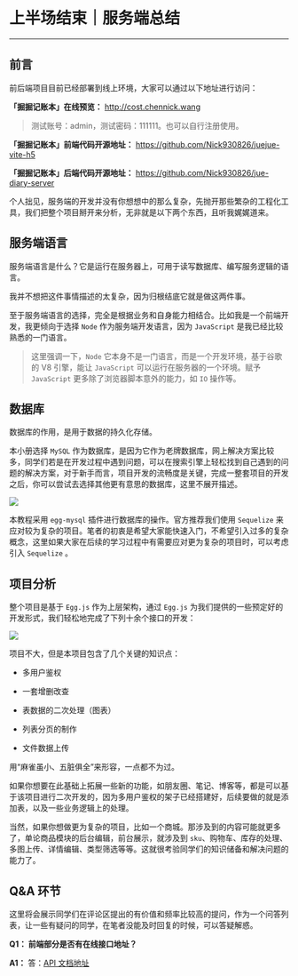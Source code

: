 
#  上半场结束｜服务端总结
---

## 前言

前后端项目目前已经部署到线上环境，大家可以通过以下地址进行访问：

**「掘掘记账本」在线预览：** <http://cost.chennick.wang>

> 测试账号：admin，测试密码：111111。也可以自行注册使用。

**「掘掘记账本」前端代码开源地址：** <https://github.com/Nick930826/juejue-vite-h5>

**「掘掘记账本」后端代码开源地址：** <https://github.com/Nick930826/jue-diary-server>

个人拙见，服务端的开发并没有你想想中的那么复杂，先抛开那些繁杂的工程化工具，我们把整个项目掰开来分析，无非就是以下两个东西，且听我娓娓道来。

## 服务端语言

服务端语言是什么？它是运行在服务器上，可用于读写数据库、编写服务逻辑的语言。

我并不想把这件事情描述的太复杂，因为归根结底它就是做这两件事。

至于服务端语言的选择，完全是根据业务和自身能力相结合。比如我是一个前端开发，我更倾向于选择 `Node` 作为服务端开发语言，因为 `JavaScript` 是我已经比较熟悉的一门语言。

> 这里强调一下，`Node` 它本身不是一门语言，而是一个开发环境，基于谷歌的 V8 引擎，能让 `JavaScript` 可以运行在服务器的一个环境。赋予 `JavaScript` 更多除了浏览器脚本意外的能力，如 `IO` 操作等。

## 数据库

数据库的作用，是用于数据的持久化存储。

本小册选择 `MySQL` 作为数据库，是因为它作为老牌数据库，网上解决方案比较多，同学们若是在开发过程中遇到问题，可以在搜索引擎上轻松找到自己遇到的问题的解决方案，对于新手而言，项目开发的流畅度是关键，完成一整套项目的开发之后，你可以尝试去选择其他更有意思的数据库，这里不展开描述。

![](https://p3-juejin.byteimg.com/tos-cn-i-k3u1fbpfcp/3a1a8a8e49454f7e92353f3f387c54ec~tplv-k3u1fbpfcp-zoom-1.image)

本教程采用 `egg-mysql` 插件进行数据库的操作。官方推荐我们使用 `Sequelize` 来应对较为复杂的项目。笔者的初衷是希望大家能快速入门，不希望引入过多的复杂概念，这里如果大家在后续的学习过程中有需要应对更为复杂的项目时，可以考虑引入 `Sequelize` 。

## 项目分析

整个项目是基于 `Egg.js` 作为上层架构，通过 `Egg.js` 为我们提供的一些预定好的开发形式，我们轻松地完成了下列十余个接口的开发：

![](https://p3-juejin.byteimg.com/tos-cn-i-k3u1fbpfcp/41c7a8e9d1f74023add7e214b215956c~tplv-k3u1fbpfcp-zoom-1.image)

项目不大，但是本项目包含了几个关键的知识点：

- 多用户鉴权

- 一套增删改查

- 表数据的二次处理（图表）

- 列表分页的制作

- 文件数据上传

用“麻雀虽小、五脏俱全”来形容，一点都不为过。

如果你想要在此基础上拓展一些新的功能，如朋友圈、笔记、博客等，都是可以基于该项目进行二次开发的，因为多用户鉴权的架子已经搭建好，后续要做的就是添加表，以及一些业务逻辑上的处理。

当然，如果你想做更为复杂的项目，比如一个商城。那涉及到的内容可能就更多了，单论商品模块的后台编辑，前台展示，就涉及到 `sku`、购物车、库存的处理、多图上传、详情编辑、类型筛选等等。这就很考验同学们的知识储备和解决问题的能力了。

## Q\&A 环节

这里将会展示同学们在评论区提出的有价值和频率比较高的提问，作为一个问答列表，让一些有疑问的同学，在笔者没能及时回复的时候，可以答疑解惑。

**Q1： 前端部分是否有在线接口地址？**

**A1：** 答：[API 文档地址](https://www.yuque.com/docs/share/828e93b5-cc86-47b9-885e-f7c29e5750c7?#%EF%BC%88%E5%AF%86%E7%A0%81%EF%BC%9Azbxg%EF%BC%89)
    